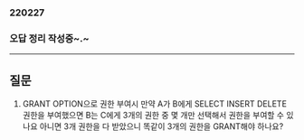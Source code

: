 ### 220227

### 오답 정리 작성중~.~


---
 
## 질문 
1. GRANT OPTION으로 권한 부여시
    만약 A가 B에게 SELECT INSERT DELETE 권한을 부여했으면 
    B는 C에게 3개의 권한 중 몇 개만 선택해서 권한을 부여할 수 있나요
    아니면 3개 권한을 다 받았으니 똑같이 3개의 권한을 GRANT해야 하나요?